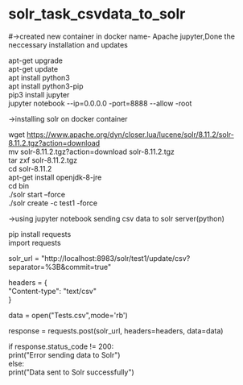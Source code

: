 # solr_task_csvdata_to_solr

#->created new container in docker name- Apache jupyter,Done the neccessary installation and updates 

apt-get upgrade <br>
apt-get update <br>
apt install python3 <br>
apt install python3-pip <br>
pip3 install jupyter <br>
jupyter notebook --ip=0.0.0.0 -port=8888 --allow -root <br>

->installing solr on docker container 

wget https://www.apache.org/dyn/closer.lua/lucene/solr/8.11.2/solr-8.11.2.tgz?action=download <br>
mv solr-8.11.2.tgz\?action\=download solr-8.11.2.tgz <br>
tar zxf solr-8.11.2.tgz <br>
cd solr-8.11.2 <br>
apt-get install openjdk-8-jre <br>
cd bin <br>
./solr start –force <br>
./solr create -c test1 -force <br>

->using jupyter notebook sending csv data to solr server(python) <br>

pip install requests <br>
import requests <br>


solr_url = "http://localhost:8983/solr/test1/update/csv?separator=%3B&commit=true" <br>

headers = { <br>
    "Content-type": "text/csv" <br>
} <br>

data = open("Tests.csv",mode='rb') <br>

response = requests.post(solr_url, headers=headers, data=data) <br>

if response.status_code != 200: <br>
    print("Error sending data to Solr") <br>
else: <br>
    print("Data sent to Solr successfully") <br>

